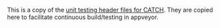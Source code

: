 

This is a copy of the [unit testing header files for CATCH](https://github.com/jmp75/config-utils/tree/master/catch). They are copied here to facilitate continuous build/testing in appveyor.